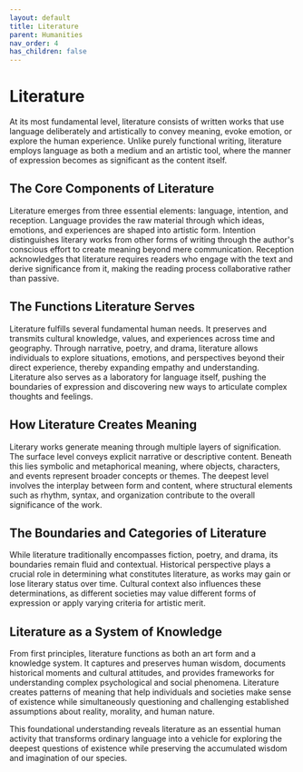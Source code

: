 ```yaml
---
layout: default
title: Literature
parent: Humanities
nav_order: 4
has_children: false
---
```


# Literature

At its most fundamental level, literature consists of written works that use language deliberately and artistically to convey meaning, evoke emotion, or explore the human experience. Unlike purely functional writing, literature employs language as both a medium and an artistic tool, where the manner of expression becomes as significant as the content itself.

## The Core Components of Literature

Literature emerges from three essential elements: language, intention, and reception. Language provides the raw material through which ideas, emotions, and experiences are shaped into artistic form. Intention distinguishes literary works from other forms of writing through the author's conscious effort to create meaning beyond mere communication. Reception acknowledges that literature requires readers who engage with the text and derive significance from it, making the reading process collaborative rather than passive.

## The Functions Literature Serves

Literature fulfills several fundamental human needs. It preserves and transmits cultural knowledge, values, and experiences across time and geography. Through narrative, poetry, and drama, literature allows individuals to explore situations, emotions, and perspectives beyond their direct experience, thereby expanding empathy and understanding. Literature also serves as a laboratory for language itself, pushing the boundaries of expression and discovering new ways to articulate complex thoughts and feelings.

## How Literature Creates Meaning

Literary works generate meaning through multiple layers of signification. The surface level conveys explicit narrative or descriptive content. Beneath this lies symbolic and metaphorical meaning, where objects, characters, and events represent broader concepts or themes. The deepest level involves the interplay between form and content, where structural elements such as rhythm, syntax, and organization contribute to the overall significance of the work.

## The Boundaries and Categories of Literature

While literature traditionally encompasses fiction, poetry, and drama, its boundaries remain fluid and contextual. Historical perspective plays a crucial role in determining what constitutes literature, as works may gain or lose literary status over time. Cultural context also influences these determinations, as different societies may value different forms of expression or apply varying criteria for artistic merit.

## Literature as a System of Knowledge

From first principles, literature functions as both an art form and a knowledge system. It captures and preserves human wisdom, documents historical moments and cultural attitudes, and provides frameworks for understanding complex psychological and social phenomena. Literature creates patterns of meaning that help individuals and societies make sense of existence while simultaneously questioning and challenging established assumptions about reality, morality, and human nature.

This foundational understanding reveals literature as an essential human activity that transforms ordinary language into a vehicle for exploring the deepest questions of existence while preserving the accumulated wisdom and imagination of our species.
